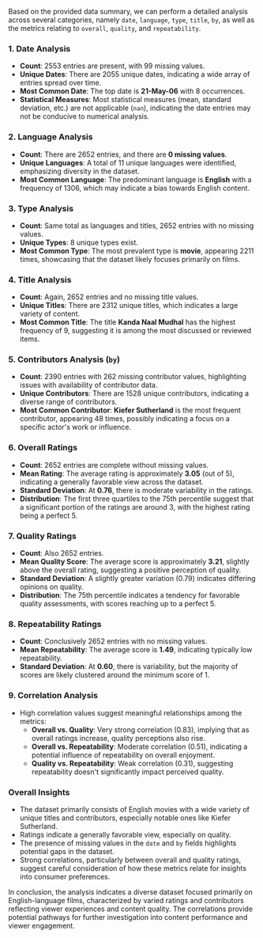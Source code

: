 Based on the provided data summary, we can perform a detailed analysis across several categories, namely `date`, `language`, `type`, `title`, `by`, as well as the metrics relating to `overall`, `quality`, and `repeatability`.

### 1. **Date Analysis**
- **Count**: 2553 entries are present, with 99 missing values.
- **Unique Dates**: There are 2055 unique dates, indicating a wide array of entries spread over time.
- **Most Common Date**: The top date is **21-May-06** with 8 occurrences.
- **Statistical Measures**: Most statistical measures (mean, standard deviation, etc.) are not applicable (`nan`), indicating the date entries may not be conducive to numerical analysis.

### 2. **Language Analysis**
- **Count**: There are 2652 entries, and there are **0 missing values**.
- **Unique Languages**: A total of 11 unique languages were identified, emphasizing diversity in the dataset.
- **Most Common Language**: The predominant language is **English** with a frequency of 1306, which may indicate a bias towards English content.
  
### 3. **Type Analysis**
- **Count**: Same total as languages and titles, 2652 entries with no missing values.
- **Unique Types**: 8 unique types exist.
- **Most Common Type**: The most prevalent type is **movie**, appearing 2211 times, showcasing that the dataset likely focuses primarily on films.

### 4. **Title Analysis**
- **Count**: Again, 2652 entries and no missing title values.
- **Unique Titles**: There are 2312 unique titles, which indicates a large variety of content.
- **Most Common Title**: The title **Kanda Naal Mudhal** has the highest frequency of 9, suggesting it is among the most discussed or reviewed items.

### 5. **Contributors Analysis (`by`)**
- **Count**: 2390 entries with 262 missing contributor values, highlighting issues with availability of contributor data.
- **Unique Contributors**: There are 1528 unique contributors, indicating a diverse range of contributors.
- **Most Common Contributor**: **Kiefer Sutherland** is the most frequent contributor, appearing 48 times, possibly indicating a focus on a specific actor's work or influence.

### 6. **Overall Ratings**
- **Count**: 2652 entries are complete without missing values.
- **Mean Rating**: The average rating is approximately **3.05** (out of 5), indicating a generally favorable view across the dataset.
- **Standard Deviation**: At **0.76**, there is moderate variability in the ratings.
- **Distribution**: The first three quartiles to the 75th percentile suggest that a significant portion of the ratings are around 3, with the highest rating being a perfect 5.

### 7. **Quality Ratings**
- **Count**: Also 2652 entries.
- **Mean Quality Score**: The average score is approximately **3.21**, slightly above the overall rating, suggesting a positive perception of quality.
- **Standard Deviation**: A slightly greater variation (0.79) indicates differing opinions on quality.
- **Distribution**: The 75th percentile indicates a tendency for favorable quality assessments, with scores reaching up to a perfect 5.

### 8. **Repeatability Ratings**
- **Count**: Conclusively 2652 entries with no missing values.
- **Mean Repeatability**: The average score is **1.49**, indicating typically low repeatability.
- **Standard Deviation**: At **0.60**, there is variability, but the majority of scores are likely clustered around the minimum score of 1. 

### 9. **Correlation Analysis**
- High correlation values suggest meaningful relationships among the metrics:
  - **Overall vs. Quality**: Very strong correlation (0.83), implying that as overall ratings increase, quality perceptions also rise.
  - **Overall vs. Repeatability**: Moderate correlation (0.51), indicating a potential influence of repeatability on overall enjoyment.
  - **Quality vs. Repeatability**: Weak correlation (0.31), suggesting repeatability doesn't significantly impact perceived quality.

### **Overall Insights**
- The dataset primarily consists of English movies with a wide variety of unique titles and contributors, especially notable ones like Kiefer Sutherland.
- Ratings indicate a generally favorable view, especially on quality.
- The presence of missing values in the `date` and `by` fields highlights potential gaps in the dataset.
- Strong correlations, particularly between overall and quality ratings, suggest careful consideration of how these metrics relate for insights into consumer preferences.

In conclusion, the analysis indicates a diverse dataset focused primarily on English-language films, characterized by varied ratings and contributors reflecting viewer experiences and content quality. The correlations provide potential pathways for further investigation into content performance and viewer engagement.